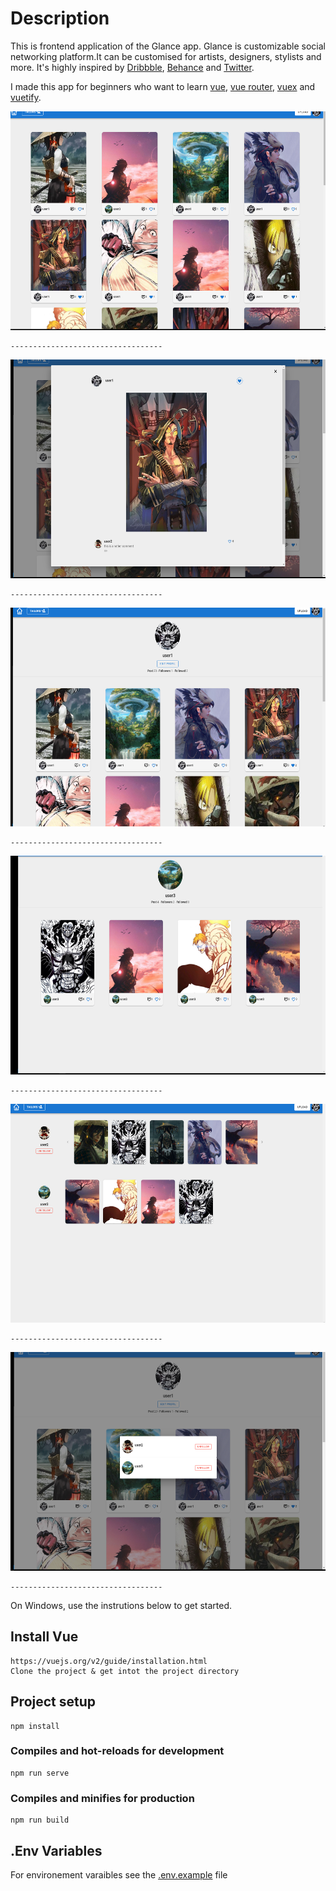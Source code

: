 # Description

This is frontend application of the Glance app.
Glance is customizable social networking platform.It can be customised for artists, designers, stylists and more. It's highly inspired by [Dribbble](https://dribbble.com/), [Behance](https://benahce.net/) and [Twitter](https://twitter.com/).

I made this app for beginners who want to learn [vue](https://vuejs.org/), [vue router](https://router.vuejs.org/), [vuex](https://vuex.vuejs.org/) and [vuetify](https://vuetifyjs.com/).

<img src="./ScreenShots/home.png" height="350px">

```
----------------------------------
```

<img src="./ScreenShots/post.png" height="350px">

```
----------------------------------
```

<img src="./ScreenShots/profil.png" height="350px">

```
----------------------------------
```

<img src="./ScreenShots/profil-2.png" height="350px">

```
----------------------------------
```

<img src="./ScreenShots/users.png" height="350px">

```
----------------------------------
```

<img src="./ScreenShots/user-list.png" height="350px">

```
----------------------------------
```

On Windows, use the instrutions below to get started.

## Install Vue

```
https://vuejs.org/v2/guide/installation.html
Clone the project & get intot the project directory
```

## Project setup

```
npm install
```

### Compiles and hot-reloads for development

```
npm run serve
```

### Compiles and minifies for production

```
npm run build
```

## .Env Variables

For environement varaibles see the [.env.example](./.env.example) file
